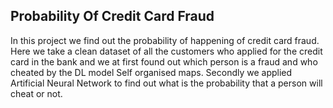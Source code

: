 ## Probability Of Credit Card Fraud

In this project we find out the probability of happening of credit card fraud. Here we take a clean dataset of all the customers who applied for the credit card in the bank and we at first found out which person is a fraud and who cheated by the DL model Self organised maps. Secondly we applied Artificial Neural Network to find out what is the probability that a person will cheat or not. 

